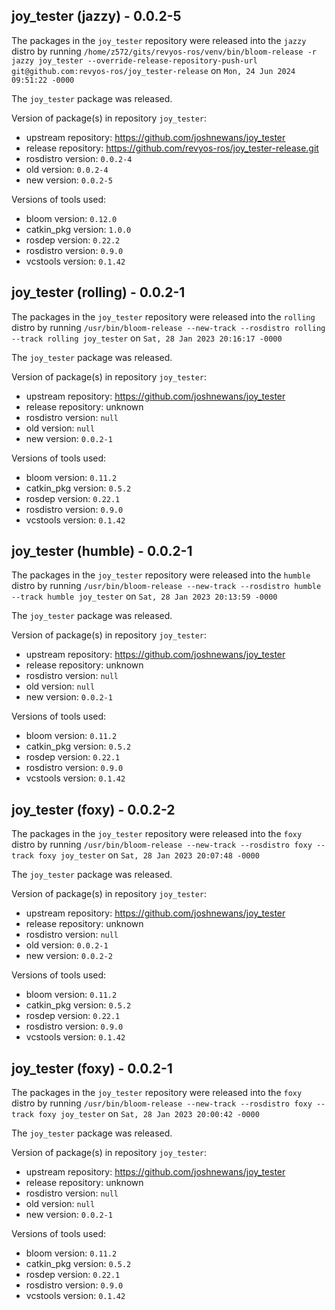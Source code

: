 ## joy_tester (jazzy) - 0.0.2-5

The packages in the `joy_tester` repository were released into the `jazzy` distro by running `/home/z572/gits/revyos-ros/venv/bin/bloom-release -r jazzy joy_tester --override-release-repository-push-url git@github.com:revyos-ros/joy_tester-release` on `Mon, 24 Jun 2024 09:51:22 -0000`

The `joy_tester` package was released.

Version of package(s) in repository `joy_tester`:

- upstream repository: https://github.com/joshnewans/joy_tester
- release repository: https://github.com/revyos-ros/joy_tester-release.git
- rosdistro version: `0.0.2-4`
- old version: `0.0.2-4`
- new version: `0.0.2-5`

Versions of tools used:

- bloom version: `0.12.0`
- catkin_pkg version: `1.0.0`
- rosdep version: `0.22.2`
- rosdistro version: `0.9.0`
- vcstools version: `0.1.42`


## joy_tester (rolling) - 0.0.2-1

The packages in the `joy_tester` repository were released into the `rolling` distro by running `/usr/bin/bloom-release --new-track --rosdistro rolling --track rolling joy_tester` on `Sat, 28 Jan 2023 20:16:17 -0000`

The `joy_tester` package was released.

Version of package(s) in repository `joy_tester`:

- upstream repository: https://github.com/joshnewans/joy_tester
- release repository: unknown
- rosdistro version: `null`
- old version: `null`
- new version: `0.0.2-1`

Versions of tools used:

- bloom version: `0.11.2`
- catkin_pkg version: `0.5.2`
- rosdep version: `0.22.1`
- rosdistro version: `0.9.0`
- vcstools version: `0.1.42`


## joy_tester (humble) - 0.0.2-1

The packages in the `joy_tester` repository were released into the `humble` distro by running `/usr/bin/bloom-release --new-track --rosdistro humble --track humble joy_tester` on `Sat, 28 Jan 2023 20:13:59 -0000`

The `joy_tester` package was released.

Version of package(s) in repository `joy_tester`:

- upstream repository: https://github.com/joshnewans/joy_tester
- release repository: unknown
- rosdistro version: `null`
- old version: `null`
- new version: `0.0.2-1`

Versions of tools used:

- bloom version: `0.11.2`
- catkin_pkg version: `0.5.2`
- rosdep version: `0.22.1`
- rosdistro version: `0.9.0`
- vcstools version: `0.1.42`


## joy_tester (foxy) - 0.0.2-2

The packages in the `joy_tester` repository were released into the `foxy` distro by running `/usr/bin/bloom-release --new-track --rosdistro foxy --track foxy joy_tester` on `Sat, 28 Jan 2023 20:07:48 -0000`

The `joy_tester` package was released.

Version of package(s) in repository `joy_tester`:

- upstream repository: https://github.com/joshnewans/joy_tester
- release repository: unknown
- rosdistro version: `null`
- old version: `0.0.2-1`
- new version: `0.0.2-2`

Versions of tools used:

- bloom version: `0.11.2`
- catkin_pkg version: `0.5.2`
- rosdep version: `0.22.1`
- rosdistro version: `0.9.0`
- vcstools version: `0.1.42`


## joy_tester (foxy) - 0.0.2-1

The packages in the `joy_tester` repository were released into the `foxy` distro by running `/usr/bin/bloom-release --new-track --rosdistro foxy --track foxy joy_tester` on `Sat, 28 Jan 2023 20:00:42 -0000`

The `joy_tester` package was released.

Version of package(s) in repository `joy_tester`:

- upstream repository: https://github.com/joshnewans/joy_tester
- release repository: unknown
- rosdistro version: `null`
- old version: `null`
- new version: `0.0.2-1`

Versions of tools used:

- bloom version: `0.11.2`
- catkin_pkg version: `0.5.2`
- rosdep version: `0.22.1`
- rosdistro version: `0.9.0`
- vcstools version: `0.1.42`


